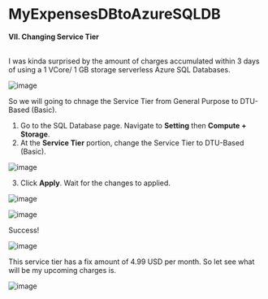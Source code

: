 # MyExpensesDBtoAzureSQLDB

**VII. Changing Service Tier**
<br/>
<br/>

I was kinda surprised by the amount of charges accumulated within 3 days of using a 1 VCore/ 1 GB storage serverless Azure SQL Databases. 

![image](https://user-images.githubusercontent.com/95063830/158503291-32d4318b-c67f-462c-b2c7-4f046b2b9f2d.png)

So we will going to chnage the Service Tier from General Purpose to DTU-Based (Basic).

1. Go to the SQL Database page. Navigate to **Setting** then **Compute + Storage**.
2. At the **Service Tier** portion, change the Service Tier to DTU-Based (Basic).

![image](https://user-images.githubusercontent.com/95063830/158503834-28bc7b49-316e-49ae-acfd-5186d9fe42d7.png)

3. Click **Apply**. Wait for the changes to applied.

![image](https://user-images.githubusercontent.com/95063830/158504099-d63f0fa2-3c5b-4dcc-9745-9a9cc0c1f576.png)

![image](https://user-images.githubusercontent.com/95063830/158504190-29fb7b8b-a7fa-432d-a9ef-d3d0aa193e61.png)

Success!

![image](https://user-images.githubusercontent.com/95063830/158506297-fa369d34-7114-4bdf-a7d3-a389ae181938.png)

This service tier has a fix amount of 4.99 USD per month. So let see what will be my upcoming charges is.

![image](https://user-images.githubusercontent.com/95063830/158506432-a54a5b3a-b107-40d1-bd0b-d013e4630f8d.png)
